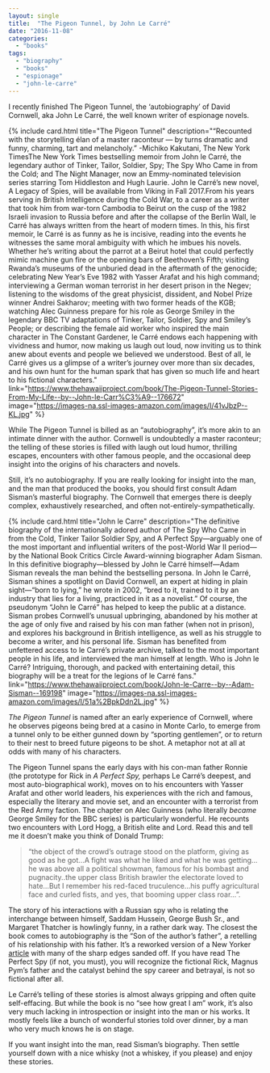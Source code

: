 ```yaml
---
layout: single
title:  "The Pigeon Tunnel, by John Le Carré"
date: "2016-11-08"
categories: 
  - "books"
tags: 
  - "biography"
  - "books"
  - "espionage"
  - "john-le-carre"
---
```


I recently finished The Pigeon Tunnel, the ‘autobiography’ of David Cornwell, aka John Le Carré, the well known writer of espionage novels.

{% include card.html
   title="The Pigeon Tunnel"
   description="“Recounted with the storytelling élan of a master raconteur — by turns dramatic and funny, charming, tart and melancholy.” -Michiko Kakutani, The New York TimesThe New York Times bestselling memoir from John le Carré, the legendary author of Tinker, Tailor, Soldier, Spy; The Spy Who Came in from the Cold; and The Night Manager, now an Emmy-nominated television series starring Tom Hiddleston and Hugh Laurie. John le Carré’s new novel, A Legacy of Spies, will be available from Viking in Fall 2017.From his years serving in British Intelligence during the Cold War, to a career as a writer that took him from war-torn Cambodia to Beirut on the cusp of the 1982 Israeli invasion to Russia before and after the collapse of the Berlin Wall, le Carré has always written from the heart of modern times. In this, his first memoir, le Carré is as funny as he is incisive, reading into the events he witnesses the same moral ambiguity with which he imbues his novels. Whether he’s writing about the parrot at a Beirut hotel that could perfectly mimic machine gun fire or the opening bars of Beethoven’s Fifth; visiting Rwanda’s museums of the unburied dead in the aftermath of the genocide; celebrating New Year’s Eve 1982 with Yasser Arafat and his high command; interviewing a German woman terrorist in her desert prison in the Negev; listening to the wisdoms of the great physicist, dissident, and Nobel Prize winner Andrei Sakharov; meeting with two former heads of the KGB; watching Alec Guinness prepare for his role as George Smiley in the legendary BBC TV adaptations of Tinker, Tailor, Soldier, Spy and Smiley’s People; or describing the female aid worker who inspired the main character in The Constant Gardener, le Carré endows each happening with vividness and humor, now making us laugh out loud, now inviting us to think anew about events and people we believed we understood. Best of all, le Carré gives us a glimpse of a writer’s journey over more than six decades, and his own hunt for the human spark that has given so much life and heart to his fictional characters."
   link="https://www.thehawaiiproject.com/book/The-Pigeon-Tunnel-Stories-From-My-Life--by--John-le-Carr%C3%A9--176672"
   image="https://images-na.ssl-images-amazon.com/images/I/41vJbzP--KL.jpg"
%}


While The Pigeon Tunnel is billed as an “autobiography”, it’s more akin to an intimate dinner with the author. Cornwell is undoubtedly a master raconteur; the telling of these stories is filled with laugh out loud humor, thrilling escapes, encounters with other famous people, and the occasional deep insight into the origins of his characters and novels.

Still, it’s no autobiography. If you are really looking for insight into the man, and the man that produced the books, you should first consult Adam Sisman’s masterful biography. The Cornwell that emerges there is deeply complex, exhaustively researched, and often not-entirely-sympathetically.

{% include card.html
   title="John le Carre"
   description="The definitive biography of the internationally adored author of The Spy Who Came in from the Cold, Tinker Tailor Soldier Spy, and A Perfect Spy—arguably one of the most important and influential writers of the post-World War II period—by the National Book Critics Circle Award-winning biographer Adam Sisman. In this definitive biography—blessed by John le Carré himself—Adam Sisman reveals the man behind the bestselling persona. In John le Carré, Sisman shines a spotlight on David Cornwell, an expert at hiding in plain sight—“born to lying,” he wrote in 2002, “bred to it, trained to it by an industry that lies for a living, practiced in it as a novelist.” Of course, the pseudonym “John le Carré” has helped to keep the public at a distance. Sisman probes Cornwell’s unusual upbringing, abandoned by his mother at the age of only five and raised by his con man father (when not in prison), and explores his background in British intelligence, as well as his struggle to become a writer, and his personal life. Sisman has benefited from unfettered access to le Carré’s private archive, talked to the most important people in his life, and interviewed the man himself at length. Who is John le Carré? Intriguing, thorough, and packed with entertaining detail, this biography will be a treat for the legions of le Carré fans."
   link="https://www.thehawaiiproject.com/book/John-le-Carre--by--Adam-Sisman--169198"
   image="https://images-na.ssl-images-amazon.com/images/I/51a%2BpkDdn2L.jpg"
%}


_The Pigeon Tunnel_ is named after an early experience of Cornwell, where he observes pigeons being bred at a casino in Monte Carlo, to emerge from a tunnel only to be either gunned down by “sporting gentlemen”, or to return to their nest to breed future pigeons to be shot. A metaphor not at all at odds with many of his characters.

The Pigeon Tunnel spans the early days with his con-man father Ronnie (the prototype for Rick in _A Perfect Spy,_ perhaps Le Carré’s deepest, and most auto-biographical work), moves on to his encounters with Yasser Arafat and other world leaders, his experiences with the rich and famous, especially the literary and movie set, and an encounter with a terrorist from the Red Army faction. The chapter on Alec Guinness (who literally _became_ George Smiley for the BBC series) is particularly wonderful. He recounts two encounters with Lord Hogg, a British elite and Lord. Read this and tell me it doesn’t make you think of Donald Trump:

> “the object of the crowd’s outrage stood on the platform, giving as good as he got…A fight was what he liked and what he was getting…he was above all a political showman, famous for his bombast and pugnacity..the upper class British brawler the electorate loved to hate…But I remember his red-faced truculence…his puffy agricultural face and curled fists, and yes, that booming upper class roar…”.

The story of his interactions with a Russian spy who is relating the interchange between himself, Saddam Hussein, George Bush Sr., and Margaret Thatcher is howlingly funny, in a rather dark way. The closest the book comes to autobiography is the “Son of the author’s father”, a retelling of his relationship with his father. It’s a reworked version of a New Yorker [article](http://www.newyorker.com/magazine/2002/02/18/in-ronnies-court) with many of the sharp edges sanded off. If you have read The Perfect Spy (if not, you must), you will recognize the fictional Rick, Magnus Pym’s father and the catalyst behind the spy career and betrayal, is not so fictional after all.

Le Carré’s telling of these stories is almost always gripping and often quite self-effacing. But while the book is no “see how great I am” work, it’s also very much lacking in introspection or insight into the man or his works. It mostly feels like a bunch of wonderful stories told over dinner, by a man who very much knows he is on stage.

If you want insight into the man, read Sisman’s biography. Then settle yourself down with a nice whisky (not a whiskey, if you please) and enjoy these stories.
